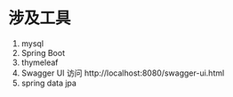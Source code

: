 # 涉及工具
1. mysql
2. Spring Boot
3. thymeleaf
4. Swagger UI
    访问 http://localhost:8080/swagger-ui.html
5. spring data jpa